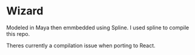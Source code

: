 # Wizard
Modeled in Maya then emmbedded using Spline.  I used spline to compile this repo.

Theres currently a compilation issue when porting to React.
